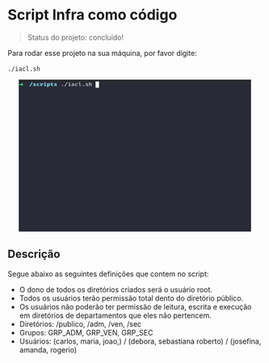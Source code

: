 # Script Infra como código

> Status do projeto: concluído!

Para rodar esse projeto na sua máquina, por favor digite:
```
./iacl.sh 
```

<p align="center">
<img width="460" height="300" src="src/assets/iac1.gif">
</p>

## Descrição
Segue abaixo as seguintes definições que contem no script:

- O dono de todos os diretórios criados será o usuário root.
- Todos os usuários terão permissão total dento do diretório público.
- Os usuários não poderão ter permissão de leitura, escrita e execução em diretórios de departamentos que eles não pertencem.
- Diretórios: /publico, /adm, /ven, /sec
- Grupos: GRP_ADM, GRP_VEN, GRP_SEC
- Usuários: 
(carlos, maria, joao,) / (debora, sebastiana roberto) / (josefina, amanda, rogerio)  
